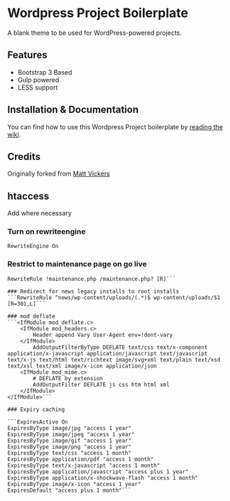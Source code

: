 # Wordpress Project Boilerplate
A blank theme to be used for WordPress-powered projects.

## Features
* Bootstrap 3 Based
* Gulp powered
* LESS support

## Installation & Documentation
You can find how to use this Wordpress Project boilerplate by [reading the wiki](https://github.com/rapidwebltd/wordpress-project-boilerplate/wiki/Installation-Guide).

## Credits
Originally forked from [Matt Vickers](https://github.com/envex/blank-wordpress-theme)

## htaccess
Add where necessary

### Turn on rewriteengine
```RewriteEngine On```

### Restrict to maintenance page on go live
```RewriteCond %{REMOTE_ADDR} !82.69.78.184 [NC]
RewriteRule !maintenance.php /maintenance.php? [R]```

### Redirect for news legacy installs to root installs
```RewriteRule ^news/wp-content/uploads/(.*)$ wp-content/uploads/$1 [R=301,L]```

### mod deflate
```<IfModule mod_deflate.c>
    <IfModule mod_headers.c>
        Header append Vary User-Agent env=!dont-vary
    </IfModule>
        AddOutputFilterByType DEFLATE text/css text/x-component application/x-javascript application/javascript text/javascript text/x-js text/html text/richtext image/svg+xml text/plain text/xsd text/xsl text/xml image/x-icon application/json
    <IfModule mod_mime.c>
        # DEFLATE by extension
        AddOutputFilter DEFLATE js css htm html xml
    </IfModule>
</IfModule>```

### Expiry caching

```ExpiresActive On
ExpiresByType image/jpg "access 1 year"
ExpiresByType image/jpeg "access 1 year"
ExpiresByType image/gif "access 1 year"
ExpiresByType image/png "access 1 year"
ExpiresByType text/css "access 1 month"
ExpiresByType application/pdf "access 1 month"
ExpiresByType text/x-javascript "access 1 month"
ExpiresByType application/javascript "access plus 1 year"
ExpiresByType application/x-shockwave-flash "access 1 month"
ExpiresByType image/x-icon "access 1 year"
ExpiresDefault "access plus 1 month"```

